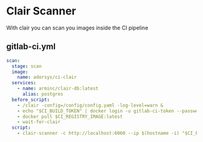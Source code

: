 # Clair Scanner

With clair you can scan you images inside the CI pipeline


## gitlab-ci.yml
```yaml
scan:
  stage: scan
  image: 
    name: adorsys/ci-clair
  services:
    - name: arminc/clair-db:latest
      alias: postgres
  before_script:
    - /clair -config=/config/config.yaml -log-level=warn &
    - echo "$CI_BUILD_TOKEN" | docker login -u gitlab-ci-token --password-stdin $CI_REGISTRY
    - docker pull $CI_REGISTRY_IMAGE:latest
    - wait-for-clair
  script:
    - clair-scanner -c http://localhost:6060 --ip $(hostname -i) "$CI_REGISTRY_IMAGE:latest"
```
